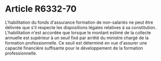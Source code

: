 # Article R6332-70

  
L'habilitation du fonds d'assurance formation de non-salariés ne peut être délivrée que s'il respecte les dispositions légales relatives à sa constitution.   
L'habilitation n'est accordée que lorsque le montant estimé de la collecte annuelle est supérieur à un seuil fixé par arrêté du ministre chargé de la formation professionnelle. Ce seuil est déterminé en vue d'assurer une capacité financière suffisante pour le développement de la formation professionnelle.
